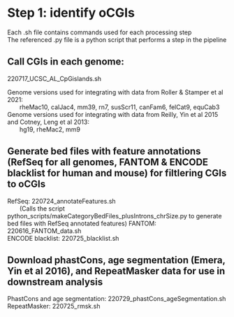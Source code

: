 # Step 1: identify oCGIs
Each .sh file contains commands used for each processing step  
The referenced .py file is a python script that performs a step in the pipeline

## Call CGIs in each genome:
220717_UCSC_AL_CpGislands.sh

Genome versions used for integrating with data from Roller & Stamper et al 2021:  
&emsp;&emsp;rheMac10, calJac4, mm39, rn7, susScr11, canFam6, felCat9, equCab3  
Genome versions used for integrating with data from Reilly, Yin et al 2015 and Cotney, Leng et al 2013:  
&emsp;&emsp;hg19, rheMac2, mm9

## Generate bed files with feature annotations (RefSeq for all genomes, FANTOM & ENCODE blacklist for human and mouse) for filtlering CGIs to oCGIs  
RefSeq: 220724_annotateFeatures.sh  
&emsp;&emsp;(Calls the script python_scripts/makeCategoryBedFiles_plusIntrons_chrSize.py to generate bed files with RefSeq annotated features)
FANTOM: 220616_FANTOM_data.sh  
ENCODE blacklist: 220725_blacklist.sh

## Download phastCons, age segmentation (Emera, Yin et al 2016), and RepeatMasker data for use in downstream analysis
PhastCons and age segmentation: 220729_phastCons_ageSegmentation.sh
RepeatMasker: 220725_rmsk.sh
